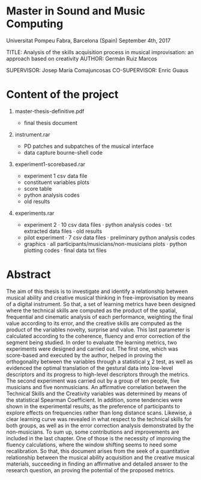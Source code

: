 # Master in Sound and Music Computing
Universitat Pompeu Fabra, Barcelona (Spain)
September 4th, 2017

TITLE: Analysis of the skills acquisition process in musical improvisation: an approach based on creativity
AUTHOR: Germán Ruiz Marcos

SUPERVISOR: Josep María Comajuncosas
CO-SUPERVISOR: Enric Guaus

# Content of the project

1) master-thesis-definitive.pdf
    - final thesis document
    
2) instrument.rar
    - PD patches and subpatches of the musical interface
    - data capture bourne-shell code
    
3) experiment1-scorebased.rar
    - experiment 1 csv data file
    - constituent variables plots
    - score table
    - python analysis codes
    - old results
 
 4) experiments.rar
    - experiment 2 
        · 10 csv data files
        · python analysis codes
        · txt extracted data files
        · old results
    - pilot experiment
        · 7 csv data files
        · preliminary python analysis codes
    - graphics
        · all participants/musicians/non-musicians plots
        · python plotting codes
        · final data txt files

# Abstract

The aim of this thesis is to investigate and identify a relationship between
musical ability and creative musical thinking in free-improvisation by means of a
digital instrument. So that, a set of learning metrics have been designed where the
technical skills are computed as the product of the spatial, frequential and cinematic
analysis of each performance, weighting the final value according to its error, and
the creative skills are computed as the product of the variables novelty, surprise and
value. This last parameter is calculated according to the coherence, fluency and
error correction of the segment being studied.
In order to evaluate the learning metrics, two experiments were designed and
carried out. The first one, which was score-based and executed by the author,
helped in proving the orthogonality between the variables through a statistical χ
2
test, as well as evidenced the optimal translation of the gestural data into low-level
descriptors and its progress to high-level descriptors through the metrics. The second
experiment was carried out by a group of ten people, five musicians and five nonmusicians.
An affirmative correlation between the Technical Skills and the Creativity
variables was determined by means of the statistical Spearman Coefficient.
In addition, some tendencies were shown in the experimental results, as the
preference of participants to explore effects on frequencies rather than long distance
scans. Likewise, a clear learning curve was revealed in what respect to the technical
skills for both groups, as well as in the error correction analysis demonstrated by
the non-musicians.
To sum up, some contributions and improvements are included in the last chapter.
One of those is the necessity of improving the fluency calculations, where the
window shifting seems to need some recalibration.
So that, this document arises from the seek of a quantitative relationship between
the musical ability acquisition and the creative musical materials, succeeding
in finding an affirmative and detailed answer to the research question, an proving
the potential of the proposed metrics.


